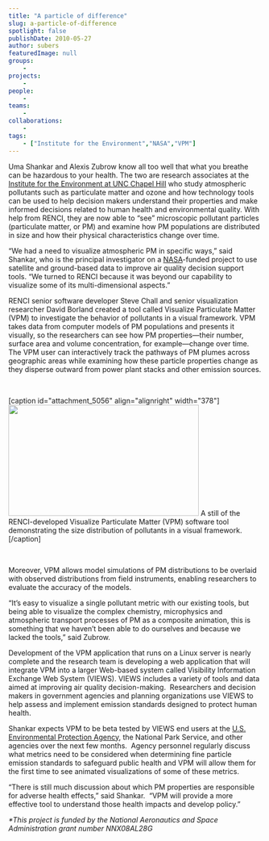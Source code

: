 ```yaml
---
title: "A particle of difference"
slug: a-particle-of-difference
spotlight: false
publishDate: 2010-05-27
author: subers
featuredImage: null
groups:
    - 
projects:
    - 
people:
    - 
teams: 
    - 
collaborations:
    - 
tags:
    - ["Institute for the Environment","NASA","VPM"]
---
```

Uma Shankar and Alexis Zubrow know all too well that what you breathe can be hazardous to your health. The two are research associates at the <a href="http://www.ie.unc.edu/" target="_blank">Institute for the Environment at UNC Chapel Hill</a> who study atmospheric pollutants such as particulate matter and ozone and how technology tools can be used to help decision makers understand their properties and make informed decisions related to human health and environmental quality. With help from RENCI, they are now able to “see” microscopic pollutant particles (particulate matter, or PM) and examine how PM populations are distributed in size and how their physical characteristics change over time. <!--more-->

“We had a need to visualize atmospheric PM in specific ways,” said Shankar, who is the principal investigator on a <a href="http://www.nasa.gov/" target="_blank">NASA</a>-funded project to use satellite and ground-based data to improve air quality decision support tools. “We turned to RENCI because it was beyond our capability to visualize some of its multi-dimensional aspects.”

RENCI senior software developer Steve Chall and senior visualization researcher David Borland created a tool called Visualize Particulate Matter (VPM) to investigate the behavior of pollutants in a visual framework. VPM takes data from computer models of PM populations and presents it visually, so the researchers can see how PM properties—their number, surface area and volume concentration, for example—change over time.  The VPM user can interactively track the pathways of PM plumes across geographic areas while examining how these particle properties change as they disperse outward from power plant stacks and other emission sources.

&nbsp;

[caption id="attachment_5056" align="alignright" width="378"]<a title="A still of the RENCI developed Visualize Particulate Matter (VPM) software tool demonstrating the behavior of pollutants in a visual framework." href="http://www.renci.org/wp-content/uploads/2010/05/vpm-software-still.jpg"><img class="size-large wp-image-5056" title="vpm-software-still" src="http://www.renci.org/wp-content/uploads/2010/05/vpm-software-still-630x366.jpg" alt="" width="378" height="220" /></a> A still of the RENCI-developed Visualize Particulate Matter (VPM) software tool demonstrating the size distribution of pollutants in a visual framework.[/caption]

&nbsp;

Moreover, VPM allows model simulations of PM distributions to be overlaid with observed distributions from field instruments, enabling researchers to evaluate the accuracy of the models.

“It’s easy to visualize a single pollutant metric with our existing tools, but being able to visualize the complex chemistry, microphysics and atmospheric transport processes of PM as a composite animation, this is something that we haven’t been able to do ourselves and because we lacked the tools,” said Zubrow.

Development of the VPM application that runs on a Linux server is nearly complete and the research team is developing a web application that will integrate VPM into a larger Web-based system called Visibility Information Exchange Web System (VIEWS). VIEWS includes a variety of tools and data aimed at improving air quality decision-making.  Researchers and decision makers in government agencies and planning organizations use VIEWS to help assess and implement emission standards designed to protect human health.

Shankar expects VPM to be beta tested by VIEWS end users at the <a href="http://www.epa.gov/" target="_blank">U.S. Environmental Protection Agency</a>, the National Park Service, and other agencies over the next few months.  Agency personnel regularly discuss what metrics need to be considered when determining fine particle emission standards to safeguard public health and VPM will allow them for the first time to see animated visualizations of some of these metrics.

“There is still much discussion about which PM properties are responsible for adverse health effects,” said Shankar.  “VPM will provide a more effective tool to understand those health impacts and develop policy.”

<em>*This project is funded by the National Aeronautics and Space Administration grant number NNX08AL28G</em>
